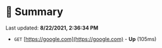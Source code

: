 # 📖 Summary
Last updated: **8/22/2021, 2:36:34 PM**

- `GET` [https://google.com](https://google.com) - **Up** (105ms)
